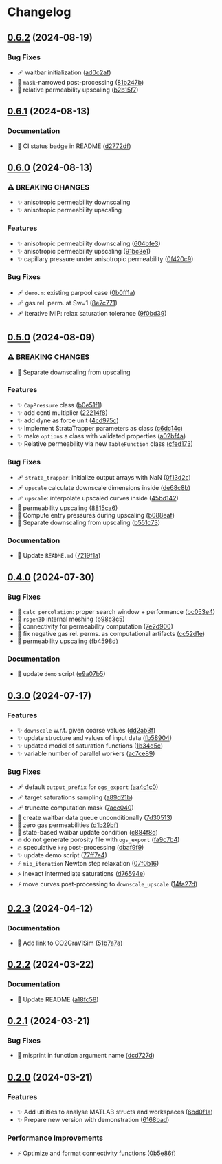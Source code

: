 # Changelog

## [0.6.2](https://github.com/ImperialCollegeLondon/StrataTrapper/compare/v0.6.1...v0.6.2) (2024-08-19)


### Bug Fixes

* :adhesive_bandage: waitbar initialization ([ad0c2af](https://github.com/ImperialCollegeLondon/StrataTrapper/commit/ad0c2af657d6f1670516967809ac7f3517f7479c))
* :bug: `mask`-narrowed post-processing ([81b247b](https://github.com/ImperialCollegeLondon/StrataTrapper/commit/81b247b244776ea4acf0b183711be93022a222bf))
* :bug: relative permeability upscaling ([b2b15f7](https://github.com/ImperialCollegeLondon/StrataTrapper/commit/b2b15f7e5e55f23c2eb88382f2889b67ab8ecb7b))

## [0.6.1](https://github.com/ImperialCollegeLondon/StrataTrapper/compare/v0.6.0...v0.6.1) (2024-08-13)


### Documentation

* :memo: CI status badge in README ([d2772df](https://github.com/ImperialCollegeLondon/StrataTrapper/commit/d2772df2e78baf6ad5668cb9844783bece354a41))

## [0.6.0](https://github.com/ImperialCollegeLondon/StrataTrapper/compare/v0.5.0...v0.6.0) (2024-08-13)


### ⚠ BREAKING CHANGES

* :sparkles: anisotropic permeability downscaling
* :sparkles: anisotropic permeability upscaling

### Features

* :sparkles: anisotropic permeability downscaling ([604bfe3](https://github.com/ImperialCollegeLondon/StrataTrapper/commit/604bfe394d33ed1e57926e46963ed5419b8aec2e))
* :sparkles: anisotropic permeability upscaling ([91bc3e1](https://github.com/ImperialCollegeLondon/StrataTrapper/commit/91bc3e14ec048561af156f9730132d1181a34796))
* :sparkles: capillary pressure under anisotropic permeability ([0f420c9](https://github.com/ImperialCollegeLondon/StrataTrapper/commit/0f420c9524df9c2762605def7c860fe2152065d7))


### Bug Fixes

* :adhesive_bandage: `demo.m`: existing parpool case ([0b0ff1a](https://github.com/ImperialCollegeLondon/StrataTrapper/commit/0b0ff1ae4b1d997bdc571276a6d92fc0e98d206e))
* :adhesive_bandage: gas rel. perm. at Sw=1 ([8e7c771](https://github.com/ImperialCollegeLondon/StrataTrapper/commit/8e7c771407ebecea56de63d66b362e628e8c8777))
* :adhesive_bandage: iterative MIP: relax saturation tolerance ([9f0bd39](https://github.com/ImperialCollegeLondon/StrataTrapper/commit/9f0bd39a0102cff5952ec57b92c1d9acb77306aa))

## [0.5.0](https://github.com/ImperialCollegeLondon/StrataTrapper/compare/v0.4.0...v0.5.0) (2024-08-09)


### ⚠ BREAKING CHANGES

* :children_crossing: Separate downscaling from upscaling

### Features

* :sparkles: `CapPressure` class ([b0e51f1](https://github.com/ImperialCollegeLondon/StrataTrapper/commit/b0e51f1acc1fa1b0dc773b27ab0bfe5686baca55))
* :sparkles: add centi multiplier ([22214f8](https://github.com/ImperialCollegeLondon/StrataTrapper/commit/22214f8dccdec628d3be166f9a1353c0975d6f16))
* :sparkles: add dyne as force unit ([4cd975c](https://github.com/ImperialCollegeLondon/StrataTrapper/commit/4cd975cef83fdf665740440e31150e95fe3bf061))
* :sparkles: Implement StrataTrapper parameters as class ([c6dc14c](https://github.com/ImperialCollegeLondon/StrataTrapper/commit/c6dc14c57bb950fba52b3b6323f2f890ad93cdee))
* :sparkles: make `options` a class with validated properties ([a02bf4a](https://github.com/ImperialCollegeLondon/StrataTrapper/commit/a02bf4ae7a3e1959ddc206ac74c893fd4dfbb22c))
* :sparkles: Relative permeability via new `TableFunction` class ([cfed173](https://github.com/ImperialCollegeLondon/StrataTrapper/commit/cfed173222906bf0e37f9c0f8c24f814d57dbeed))


### Bug Fixes

* :adhesive_bandage: `strata_trapper`: initialize output arrays with NaN ([0f13d2c](https://github.com/ImperialCollegeLondon/StrataTrapper/commit/0f13d2c76a25153c9639baf5bc585a8acdc14c13))
* :adhesive_bandage: `upscale` calculate downscale dimensions inside ([de68c8b](https://github.com/ImperialCollegeLondon/StrataTrapper/commit/de68c8b9edd69ef3a4f6d86177552ae2482bd7d1))
* :adhesive_bandage: `upscale`: interpolate upscaled curves inside ([45bd142](https://github.com/ImperialCollegeLondon/StrataTrapper/commit/45bd1429e2b198ffdef92ca358cfbcb5c979c1e6))
* :bug: permeability upscaling ([8815ca6](https://github.com/ImperialCollegeLondon/StrataTrapper/commit/8815ca6c9d1e5adc5290ce547d1e3b1d3f9db553))
* :children_crossing: Compute entry pressures during upscaling ([b088eaf](https://github.com/ImperialCollegeLondon/StrataTrapper/commit/b088eaf2ebfca50e2b9ec187ad6df56774823214))
* :children_crossing: Separate downscaling from upscaling ([b551c73](https://github.com/ImperialCollegeLondon/StrataTrapper/commit/b551c73d0ff2f6d4af0c1c1c50bc15eb17552234))


### Documentation

* :memo: Update `README.md` ([7219f1a](https://github.com/ImperialCollegeLondon/StrataTrapper/commit/7219f1a4e4effcb64d8359039df54e8c0046d6b5))

## [0.4.0](https://github.com/ImperialCollegeLondon/StrataTrapper/compare/v0.3.0...v0.4.0) (2024-07-30)


### Bug Fixes

* :bug: `calc_percolation`: proper search window + performance ([bc053e4](https://github.com/ImperialCollegeLondon/StrataTrapper/commit/bc053e49460d16be78626e2de32e655b095b217b))
* :bug: `rsgen3D` internal meshing ([b98c3c5](https://github.com/ImperialCollegeLondon/StrataTrapper/commit/b98c3c5f94c8ae2fa709f1b1505b43dc07f08664))
* :bug: connectivity for permeability computation ([7e2d900](https://github.com/ImperialCollegeLondon/StrataTrapper/commit/7e2d9002fed96eb89a5f6699bec80be75fc8badc))
* :bug: fix negative gas rel. perms. as computational artifacts ([cc52d1e](https://github.com/ImperialCollegeLondon/StrataTrapper/commit/cc52d1e9be7d97dc246bbd315806631a6f4cb203))
* :bug: permeability upscaling ([fb4598d](https://github.com/ImperialCollegeLondon/StrataTrapper/commit/fb4598d8e9925dac0fb0a5e8f988e259f3831ec2))


### Documentation

* :memo: update `demo` script ([e9a07b5](https://github.com/ImperialCollegeLondon/StrataTrapper/commit/e9a07b54d7e18b82b7e31cb16b9127b4aa5b28a7))

## [0.3.0](https://github.com/ImperialCollegeLondon/StrataTrapper/compare/v0.2.3...v0.3.0) (2024-07-17)


### Features

* :sparkles: `downscale` w.r.t. given coarse values ([dd2ab3f](https://github.com/ImperialCollegeLondon/StrataTrapper/commit/dd2ab3fa23f64901f4686cb9b1ce42101554a6d7))
* :sparkles: update structure and values of input data ([fb58904](https://github.com/ImperialCollegeLondon/StrataTrapper/commit/fb58904412bbdaac1656da10e0699fe615c124f8))
* :sparkles: updated model of saturation functions ([1b34d5c](https://github.com/ImperialCollegeLondon/StrataTrapper/commit/1b34d5c257fd6c4b8a4033d2ff134ce128c6f238))
* :sparkles: variable number of parallel workers ([ac7ce89](https://github.com/ImperialCollegeLondon/StrataTrapper/commit/ac7ce89d6b51c46ef38aa96a8c6975c361c34ee9))


### Bug Fixes

* :adhesive_bandage: default `output_prefix` for `ogs_export` ([aa4c1c0](https://github.com/ImperialCollegeLondon/StrataTrapper/commit/aa4c1c0baeb29fb14a3e180c250fa2e79b4959ed))
* :adhesive_bandage: target saturations sampling ([a89d21b](https://github.com/ImperialCollegeLondon/StrataTrapper/commit/a89d21b47545e5775035d2599e5480905e46eaf0))
* :adhesive_bandage: truncate computation mask ([7acc040](https://github.com/ImperialCollegeLondon/StrataTrapper/commit/7acc040f9334c43aced56ef41cc1f21c8552bec1))
* :bug: create waitbar data queue unconditionally ([7d30513](https://github.com/ImperialCollegeLondon/StrataTrapper/commit/7d305130cb1a08d8b337f6a4664a7d584ff27321))
* :bug: zero gas permeabilities ([d1b29bf](https://github.com/ImperialCollegeLondon/StrataTrapper/commit/d1b29bf2f6885d1362b8d1feb39ea491e1c1cc3f))
* :children_crossing: state-based waibar update condition ([c884f8d](https://github.com/ImperialCollegeLondon/StrataTrapper/commit/c884f8d1ae1bbaeef399259b48cdb0179590133f))
* :fire: do not generate porosity file with `ogs_export` ([fa9c7b4](https://github.com/ImperialCollegeLondon/StrataTrapper/commit/fa9c7b40e50e5544f7b53ddb0fcead649a5ced3a))
* :fire: speculative `krg` post-processing ([dbaf9f9](https://github.com/ImperialCollegeLondon/StrataTrapper/commit/dbaf9f94de0e38a02e78b192c67dd7bbeefccf40))
* :sparkles: update demo script ([77ff7e4](https://github.com/ImperialCollegeLondon/StrataTrapper/commit/77ff7e4fff65c355f4f7ecd1087ce3b49f3f5cb1))
* :zap: `mip_iteration` Newton step relaxation ([07f0b16](https://github.com/ImperialCollegeLondon/StrataTrapper/commit/07f0b16e420251f4424b575a3df4773ac1a6a96a))
* :zap: inexact intermediate saturations ([d76594e](https://github.com/ImperialCollegeLondon/StrataTrapper/commit/d76594eebbc4a6902d53a1d5a8ba87131b2dbe88))
* :zap: move curves post-processing to `downscale_upscale` ([14fa27d](https://github.com/ImperialCollegeLondon/StrataTrapper/commit/14fa27dfb5352bebb845ccec5a4917fed1358573))

## [0.2.3](https://github.com/ImperialCollegeLondon/StrataTrapper/compare/v0.2.2...v0.2.3) (2024-04-12)


### Documentation

* :memo: Add link to CO2GraVISim ([51b7a7a](https://github.com/ImperialCollegeLondon/StrataTrapper/commit/51b7a7a7fddf5a0d1a0cc4c9c50372ab5b3497d1))

## [0.2.2](https://github.com/ImperialCollegeLondon/StrataTrapper/compare/v0.2.1...v0.2.2) (2024-03-22)


### Documentation

* :memo: Update README ([a18fc58](https://github.com/ImperialCollegeLondon/StrataTrapper/commit/a18fc58432d9ef603c8d75a32ae8e39d8a59d92a))

## [0.2.1](https://github.com/ImperialCollegeLondon/StrataTrapper/compare/v0.2.0...v0.2.1) (2024-03-21)


### Bug Fixes

* :bug: misprint in function argument name ([dcd727d](https://github.com/ImperialCollegeLondon/StrataTrapper/commit/dcd727db1e13ad07adfd6017bd379f0d8f687ad1))

## [0.2.0](https://github.com/ImperialCollegeLondon/StrataTrapper/compare/v0.1.0...v0.2.0) (2024-03-21)


### Features

* :sparkles: Add utilities to analyse MATLAB structs and workspaces ([6bd0f1a](https://github.com/ImperialCollegeLondon/StrataTrapper/commit/6bd0f1add2d0b405cd00ff6e80a11435382ea894))
* :sparkles: Prepare new version with demonstration ([6168bad](https://github.com/ImperialCollegeLondon/StrataTrapper/commit/6168bad57faf5e5e824f64820b51ac37443248d8))


### Performance Improvements

* :zap: Optimize and format connectivity functions ([0b5e86f](https://github.com/ImperialCollegeLondon/StrataTrapper/commit/0b5e86f3ba72c1934b5edab36d16586c74525e5a))
